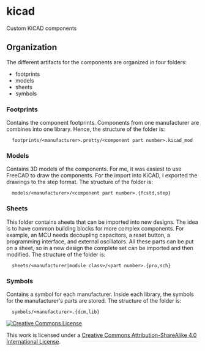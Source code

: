 # kicad
Custom KiCAD components

## Organization
The different artifacts for the components are organized in four folders:
  * footprints
  * models
  * sheets
  * symbols

### Footprints
Contains the component footprints.
Components from one manufacturer are combines into one library.
Hence, the structure of the folder is:
```
  footprints/<manufacturer>.pretty/<component part number>.kicad_mod
```

### Models
Contains 3D models of the components.
For me, it was easiest to use FreeCAD to draw the components.
For the import into KiCAD, I exported the drawings to the step format.
The structure of the folder is:
```
  models/<manufacturer>/<component part number>.{fcstd,step}
```
### Sheets
This folder contains sheets that can be imported into new designs.
The idea is to have common building blocks for more complex components.
For example, an MCU needs decoupling capacitors, a reset button, a programming interface, and external oscillators.
All these parts can be put on a sheet, so in a new design the complete set can be imported and then modified.
The structure of the folder is:
```
  sheets/<manufacturer|module class>/<part number>.{pro,sch}
```
### Symbols
Contains a symbol for each manufacturer.
Inside each library, the symbols for the manufacturer's parts are stored.
The structure of the folder is:
```
  symbols/<manufacturer>.{dcm,lib}
```

[![Creative Commons License](https://i.creativecommons.org/l/by-sa/4.0/88x31.png)](http://creativecommons.org/licenses/by-sa/4.0/)

This work is licensed under a [Creative Commons Attribution-ShareAlike 4.0 International License](http://creativecommons.org/licenses/by-sa/4.0/).
